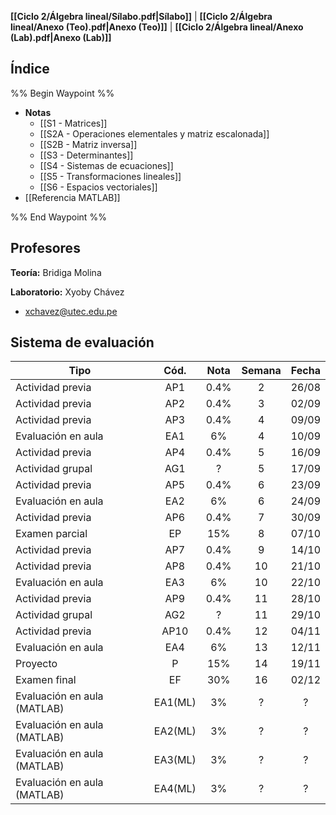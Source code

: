 **[[Ciclo 2/Álgebra lineal/Sílabo.pdf|Sílabo]]** | **[[Ciclo 2/Álgebra lineal/Anexo (Teo).pdf|Anexo (Teo)]]** | **[[Ciclo 2/Álgebra lineal/Anexo (Lab).pdf|Anexo (Lab)]]**

## Índice

%% Begin Waypoint %%
- **Notas**
	- [[S1 - Matrices]]
	- [[S2A - Operaciones elementales y matriz escalonada]]
	- [[S2B - Matriz inversa]]
	- [[S3 - Determinantes]]
	- [[S4 - Sistemas de ecuaciones]]
	- [[S5 - Transformaciones lineales]]
	- [[S6 - Espacios vectoriales]]
- [[Referencia MATLAB]]

%% End Waypoint %%

## Profesores

**Teoría:** Bridiga Molina

**Laboratorio:** Xyoby Chávez
- xchavez@utec.edu.pe

## Sistema de evaluación

| Tipo                        |  Cód.   | Nota | Semana | Fecha |
| --------------------------- | :-----: | :--: | :----: | :---: |
| Actividad previa            |   AP1   | 0.4% |   2    | 26/08 |
| Actividad previa            |   AP2   | 0.4% |   3    | 02/09 |
| Actividad previa            |   AP3   | 0.4% |   4    | 09/09 |
| Evaluación en aula          |   EA1   |  6%  |   4    | 10/09 |
| Actividad previa            |   AP4   | 0.4% |   5    | 16/09 |
| Actividad grupal            |   AG1   |  ?   |   5    | 17/09 |
| Actividad previa            |   AP5   | 0.4% |   6    | 23/09 |
| Evaluación en aula          |   EA2   |  6%  |   6    | 24/09 |
| Actividad previa            |   AP6   | 0.4% |   7    | 30/09 |
| Examen parcial              |   EP    | 15%  |   8    | 07/10 |
| Actividad previa            |   AP7   | 0.4% |   9    | 14/10 |
| Actividad previa            |   AP8   | 0.4% |   10   | 21/10 |
| Evaluación en aula          |   EA3   |  6%  |   10   | 22/10 |
| Actividad previa            |   AP9   | 0.4% |   11   | 28/10 |
| Actividad grupal            |   AG2   |  ?   |   11   | 29/10 |
| Actividad previa            |  AP10   | 0.4% |   12   | 04/11 |
| Evaluación en aula          |   EA4   |  6%  |   13   | 12/11 |
| Proyecto                    |    P    | 15%  |   14   | 19/11 |
| Examen final                |   EF    | 30%  |   16   | 02/12 |
| Evaluación en aula (MATLAB) | EA1(ML) |  3%  |   ?    |   ?   |
| Evaluación en aula (MATLAB) | EA2(ML) |  3%  |   ?    |   ?   |
| Evaluación en aula (MATLAB) | EA3(ML) |  3%  |   ?    |   ?   |
| Evaluación en aula (MATLAB) | EA4(ML) |  3%  |   ?    |   ?   |

